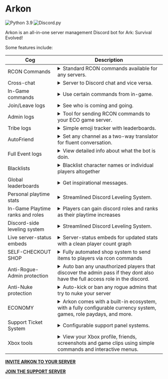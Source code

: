 # Arkon


![Python 3.9](https://img.shields.io/badge/python-v3.9-blue?style=for-the-badge)
![Discord.py](https://img.shields.io/badge/discord-py-blue?style=for-the-badge)

Arkon is an all-in-one server management Discord bot for Ark: Survival Evolved!

Some features include:

| Cog                              | Description                                                                                                                                                                                                                                                                                                                                       |
|----------------------------------|---------------------------------------------------------------------------------------------------------------------------------------------------------------------------------------------------------------------------------------------------------------------------------------------------------------------------------------------------|
| RCON Commands                    | <details><summary>Standard RCON commands available for any servers.</summary></details>                                                                                                                                                                                                                                                           |
| Cross-chat                       | <details><summary>Server to Discord chat and vice versa.</summary></details>                                                                                                                                                                                                                                                                      |
| In-Game commands                 | <details><summary>Use certain commands from in-game.</summary>players in-game can start votes to change the time to day or night, wipe wild dinos, do "payday" commands that give them items that you can set specifically along with a cooldown, and even register their implant ID so they can use the commands easier.</details>               |
| Join/Leave logs                  | <details><summary>See who is coming and going.</summary></details>                                                                                                                                                                                                                                                                                |
| Admin logs                       | <details><summary>Tool for sending RCON commands to your ECO game server.</summary></details>                                                                                                                                                                                                                                                     |
| Tribe logs                       | <details><summary>Simple emoji tracker with leaderboards.</summary></details>                                                                                                                                                                                                                                                                     |
| AutoFriend                       | <details><summary>Set any channel as a two-way translator for fluent conversation.</summary>Have the bot Automatically manage your host gamertag friends list, it will prune accounts that unfollow them, or go inactive after a certain amount of time that you can set, and also unfollow if a user registers and leaves the discord.</details> |
| Full Event logs                  | <details><summary>View detailed info about what the bot is doin.</summary>keep track of new players detected on the server, and see exactly what the bot is doing with the host gamertags as it manages the friends lists</details>                                                                                                               |
| Blacklists                       | <details><summary>Blacklist character names or individual players altogether</summary>if someone names themselves human ect the bot auto renames them</details>                                                                                                                                                                                   |
| Global leaderboards              | <details><summary>Get inspirational messages.</summary>with global player leaderboard, cluster leaderboard, and individual playerstats showing key info about a player like what maps they play on, how much time they spend on them ect..</details>                                                                                              |
| Personal playtime stats          | <details><summary>Streamlined Discord Leveling System.</summary></details>                                                                                                                                                                                                                                                                        |                                                                                                                                           
| In-Game Playtime ranks and roles | <details><summary>Players can gain discord roles and ranks as their playtime increases</summary></details>                                                                                                                                                                                                                                        |                                                                                      
| Discord-side leveling system     | <details><summary>Streamlined Discord Leveling System.</summary> A simple yet full-featured leveling system with prestige features, customizable backgrounds, toggleable embed/image profiles, and extensive voice tracking options.</details>                                                                                                    |
| Live server-status embeds        | <details><summary>Server-status embeds for updated stats with a clean player count graph</summary></details>                                                                                                                                                                                                                                      |
| SELF-CHECKOUT SHOP               | <details><summary>Fully automated shop system to send items to players via rcon commands</summary>Easily configurable with the provided template, relax as Arkon handles all your transactions for you.</details>                                                                                                                                 |
| Anti-Rogue-Admin protection      | <details><summary>Auto ban any unauthorized players that discover the admin pass if they dont also have the full access role in the discord.</summary></details>                                                                                                                                                                                  |
| Anti-Nuke protection             | <details><summary>Auto-kick or ban any rogue admins that try to nuke your server</summary></details>                                                                                                                                                                                                                                              |
| ECONOMY                          | <details><summary>Arkon comes with a built-in ecosystem, with a fully configurable currency system, games, role paydays, and more.</summary></details>                                                                                                                                                                                            |
| Support Ticket System            | <details><summary>Configurable support panel systems.</summary>Handle player support questions or issues in your server easily with a fully featured support ticket panel system.</details>                                                                                                                                                       |
| Xbox tools                       | <details><summary>View your Xbox profile, friends, screenshots and game clips using simple commands and interactive menus.</summary></details>                                                                                                                                                                                                    |


[**INVITE ARKON TO YOUR SERVER**](https://discord.com/api/oauth2/authorize?client_id=857070505294430218&permissions=2416307280&scope=applications.commands%20bot)

[**JOIN THE SUPPORT SERVER**](https://discord.gg/RaR3wR4MgY)

